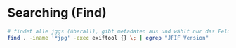 # Searching (Find)

```bash
# findet alle jggs (überall), gibt metadaten aus und wählt nur das Feld "JFIF Version" aus!
find . -iname '*jpg' -exec exiftool {} \; | egrep "JFIF Version"
```